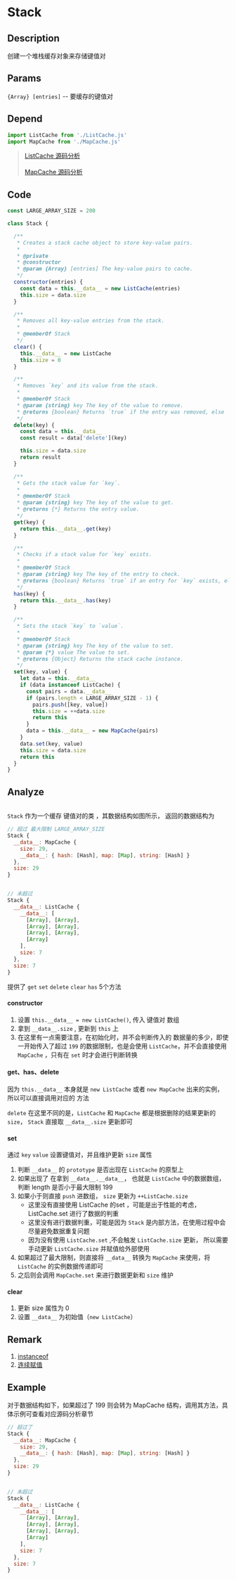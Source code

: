# Stack 

## Description 
创建一个堆栈缓存对象来存储键值对
## Params
`{Array} [entries]` -- 要缓存的键值对

## Depend
```js
import ListCache from './ListCache.js'
import MapCache from './MapCache.js'
```
> [ListCache 源码分析](./listCache.md)
> <br/>
> <br/>
> [MapCache 源码分析](./mapCache.md)
>

## Code
```js
const LARGE_ARRAY_SIZE = 200

class Stack {

  /**
   * Creates a stack cache object to store key-value pairs.
   *
   * @private
   * @constructor
   * @param {Array} [entries] The key-value pairs to cache.
   */
  constructor(entries) {
    const data = this.__data__ = new ListCache(entries)
    this.size = data.size
  }

  /**
   * Removes all key-value entries from the stack.
   *
   * @memberOf Stack
   */
  clear() {
    this.__data__ = new ListCache
    this.size = 0
  }

  /**
   * Removes `key` and its value from the stack.
   *
   * @memberOf Stack
   * @param {string} key The key of the value to remove.
   * @returns {boolean} Returns `true` if the entry was removed, else `false`.
   */
  delete(key) {
    const data = this.__data__
    const result = data['delete'](key)

    this.size = data.size
    return result
  }

  /**
   * Gets the stack value for `key`.
   *
   * @memberOf Stack
   * @param {string} key The key of the value to get.
   * @returns {*} Returns the entry value.
   */
  get(key) {
    return this.__data__.get(key)
  }

  /**
   * Checks if a stack value for `key` exists.
   *
   * @memberOf Stack
   * @param {string} key The key of the entry to check.
   * @returns {boolean} Returns `true` if an entry for `key` exists, else `false`.
   */
  has(key) {
    return this.__data__.has(key)
  }

  /**
   * Sets the stack `key` to `value`.
   *
   * @memberOf Stack
   * @param {string} key The key of the value to set.
   * @param {*} value The value to set.
   * @returns {Object} Returns the stack cache instance.
   */
  set(key, value) {
    let data = this.__data__
    if (data instanceof ListCache) {
      const pairs = data.__data__
      if (pairs.length < LARGE_ARRAY_SIZE - 1) {
        pairs.push([key, value])
        this.size = ++data.size
        return this
      }
      data = this.__data__ = new MapCache(pairs)
    }
    data.set(key, value)
    this.size = data.size
    return this
  }
}

```
## Analyze
<img  :src="$withBase('/assets/Stack.png')" />

`Stack` 作为一个缓存 键值对的类 ，其数据结构如图所示， 返回的数据结构为
```js
// 超过 最大限制 LARGE_ARRAY_SIZE
Stack {
  __data__: MapCache {
    size: 29,
    __data__: { hash: [Hash], map: [Map], string: [Hash] }
  },
  size: 29
}


// 未超过
Stack {
  __data__: ListCache {
    __data__: [
      [Array], [Array],
      [Array], [Array],
      [Array], [Array],
      [Array]
    ],
    size: 7
  },
  size: 7
}
```
提供了 `get` `set` `delete` `clear` `has` 5个方法

#### constructor
1. 设置 `this.__data__ = new ListCache()`, 传入 键值对 数组
2. 拿到 `__data__.size` , 更新到 `this` 上
3. 在这里有一点需要注意，在初始化时，并不会判断传入的 数据量的多少，即使一开始传入了超过 `199` 的数据限制，也是会使用 `ListCache`，并不会直接使用 `MapCache` ，只有在 `set` 时才会进行判断转换

#### get、has、delete
因为 `this.__data__` 本身就是 `new ListCache` 或者 `new MapCache` 出来的实例，所以可以直接调用对应的 方法

`delete` 在这里不同的是，`ListCache` 和 `MapCache` 都是根据删除的结果更新的 `size`， `Stack` 直接取 `__data__.size` 更新即可

#### set
通过 `key` `value` 设置键值对，并且维护更新 `size` 属性
1. 判断 `__data__` 的 `prototype` 是否出现在 `ListCache` 的原型上
2. 如果出现了 在拿到 `__data__.__data__`， 也就是 `ListCache` 中的数据数组，判断 length 是否小于最大限制 199
3. 如果小于则直接 `push` 进数组， `size` 更新为 `++ListCache.size`
    - 这里没有直接使用 ListCache 的set ，可能是出于性能的考虑， ListCache.set 进行了数据的判重
    - 这里没有进行数据判重，可能是因为 `Stack` 是内部方法，在使用过程中会尽量避免数据重复问题
    - 因为没有使用 `ListCache.set` ,不会触发 `ListCache.size` 更新， 所以需要手动更新 `ListCache.size` 并赋值给外部使用
4. 如果超过了最大限制，则直接将 `__data__` 转换为 `MapCache` 来使用，将 `ListCache` 的实例数据传递即可
5. 之后则会调用 `MapCache.set` 来进行数据更新和 `size` 维护

#### clear
1. 更新 size 属性为 0
2. 设置 `__data__` 为初始值（`new ListCache`）
## Remark
1. [instanceof](https://developer.mozilla.org/zh-CN/docs/Web/JavaScript/Reference/Operators/instanceof)
2. [连续赋值](../other/assignment.md)

## Example
对于数据结构如下，如果超过了 199 则会转为 MapCache 结构，调用其方法，具体示例可查看对应源码分析章节
```js
// 超过了
Stack {
  __data__: MapCache {
    size: 29,
    __data__: { hash: [Hash], map: [Map], string: [Hash] }
  },
  size: 29
}


// 未超过
Stack {
  __data__: ListCache {
    __data__: [
      [Array], [Array],
      [Array], [Array],
      [Array], [Array],
      [Array]
    ],
    size: 7
  },
  size: 7
}
```
